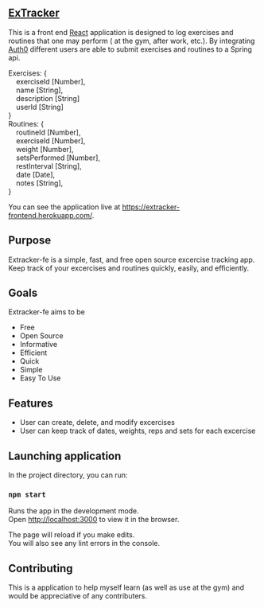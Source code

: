 ## [ExTracker](https://extracker-frontend.herokuapp.com/)

This is a front end [React](https://github.com/facebook/create-react-app) application is designed to log exercises and routines that one may perform ( at the gym, after work, etc.). By integrating [Auth0](https://auth0.com/) different users are able to submit exercises and routines to a Spring api. 

Exercises: {<br/>
&nbsp;&nbsp;&nbsp;&nbsp;exerciseId [Number],<br/>
&nbsp;&nbsp;&nbsp;&nbsp;name [String],<br/>
&nbsp;&nbsp;&nbsp;&nbsp;description [String]<br/>
&nbsp;&nbsp;&nbsp;&nbsp;userId [String]</br>
} <br/>
Routines: {<br/>
&nbsp;&nbsp;&nbsp;&nbsp;routineId [Number],<br/>
&nbsp;&nbsp;&nbsp;&nbsp;exerciseId [Number],<br/>
&nbsp;&nbsp;&nbsp;&nbsp;weight [Number],<br/>
&nbsp;&nbsp;&nbsp;&nbsp;setsPerformed [Number],<br/>
&nbsp;&nbsp;&nbsp;&nbsp;restInterval [String],<br/>
&nbsp;&nbsp;&nbsp;&nbsp;date [Date],<br/>
&nbsp;&nbsp;&nbsp;&nbsp;notes [String],<br/>
}

You can see the application live at https://extracker-frontend.herokuapp.com/.

## Purpose
Extracker-fe is a simple, fast, and free open source excercise tracking app. Keep track of your excercises and routines quickly, easily, and efficiently.

## Goals
Extracker-fe aims to be
+ Free 
+ Open Source 
+ Informative 
+ Efficient 
+ Quick 
+ Simple 
+ Easy To Use

## Features
+ User can create, delete, and modify excercises 
+ User can keep track of dates, weights, reps and sets for each excercise

## Launching application

In the project directory, you can run:

### `npm start`

Runs the app in the development mode.<br>
Open [http://localhost:3000](http://localhost:3000) to view it in the browser.

The page will reload if you make edits.<br>
You will also see any lint errors in the console.

## Contributing

This is a application to help myself learn (as well as use at the gym) and would be appreciative of any contributers.
